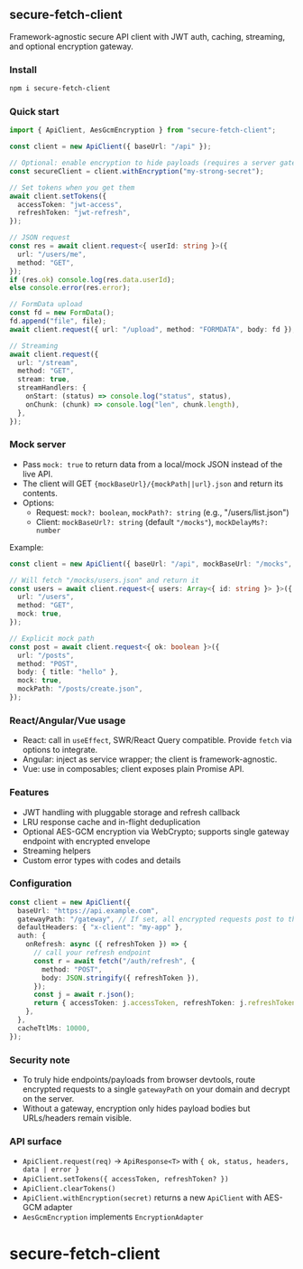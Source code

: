 ## secure-fetch-client

Framework-agnostic secure API client with JWT auth, caching, streaming, and optional encryption gateway.

### Install

```bash
npm i secure-fetch-client
```

### Quick start

```ts
import { ApiClient, AesGcmEncryption } from "secure-fetch-client";

const client = new ApiClient({ baseUrl: "/api" });

// Optional: enable encryption to hide payloads (requires a server gateway to decrypt)
const secureClient = client.withEncryption("my-strong-secret");

// Set tokens when you get them
await client.setTokens({
  accessToken: "jwt-access",
  refreshToken: "jwt-refresh",
});

// JSON request
const res = await client.request<{ userId: string }>({
  url: "/users/me",
  method: "GET",
});
if (res.ok) console.log(res.data.userId);
else console.error(res.error);

// FormData upload
const fd = new FormData();
fd.append("file", file);
await client.request({ url: "/upload", method: "FORMDATA", body: fd });

// Streaming
await client.request({
  url: "/stream",
  method: "GET",
  stream: true,
  streamHandlers: {
    onStart: (status) => console.log("status", status),
    onChunk: (chunk) => console.log("len", chunk.length),
  },
});
```

### Mock server

- Pass `mock: true` to return data from a local/mock JSON instead of the live API.
- The client will GET `{mockBaseUrl}/{mockPath||url}.json` and return its contents.
- Options:
  - Request: `mock?: boolean`, `mockPath?: string` (e.g., "/users/list.json")
  - Client: `mockBaseUrl?: string` (default `"/mocks"`), `mockDelayMs?: number`

Example:

```ts
const client = new ApiClient({ baseUrl: "/api", mockBaseUrl: "/mocks", mockDelayMs: 300 });

// Will fetch "/mocks/users.json" and return it
const users = await client.request<{ users: Array<{ id: string }> }>({
  url: "/users",
  method: "GET",
  mock: true,
});

// Explicit mock path
const post = await client.request<{ ok: boolean }>({
  url: "/posts",
  method: "POST",
  body: { title: "hello" },
  mock: true,
  mockPath: "/posts/create.json",
});
```

### React/Angular/Vue usage

- React: call in `useEffect`, SWR/React Query compatible. Provide `fetch` via options to integrate.
- Angular: inject as service wrapper; the client is framework-agnostic.
- Vue: use in composables; client exposes plain Promise API.

### Features

- JWT handling with pluggable storage and refresh callback
- LRU response cache and in-flight deduplication
- Optional AES-GCM encryption via WebCrypto; supports single gateway endpoint with encrypted envelope
- Streaming helpers
- Custom error types with codes and details

### Configuration

```ts
const client = new ApiClient({
  baseUrl: "https://api.example.com",
  gatewayPath: "/gateway", // If set, all encrypted requests post to this path
  defaultHeaders: { "x-client": "my-app" },
  auth: {
    onRefresh: async ({ refreshToken }) => {
      // call your refresh endpoint
      const r = await fetch("/auth/refresh", {
        method: "POST",
        body: JSON.stringify({ refreshToken }),
      });
      const j = await r.json();
      return { accessToken: j.accessToken, refreshToken: j.refreshToken };
    },
  },
  cacheTtlMs: 10000,
});
```

### Security note

- To truly hide endpoints/payloads from browser devtools, route encrypted requests to a single `gatewayPath` on your domain and decrypt on the server.
- Without a gateway, encryption only hides payload bodies but URLs/headers remain visible.

### API surface

- `ApiClient.request(req)` → `ApiResponse<T>` with `{ ok, status, headers, data | error }`
- `ApiClient.setTokens({ accessToken, refreshToken? })`
- `ApiClient.clearTokens()`
- `ApiClient.withEncryption(secret)` returns a new `ApiClient` with AES-GCM adapter
- `AesGcmEncryption` implements `EncryptionAdapter`

# secure-fetch-client
